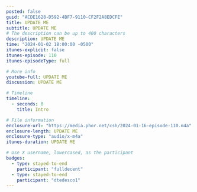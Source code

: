 ```yaml
---
posted: false
guid: "ACDE1628-D592-4BF7-9110-CF2F2A8EDCFE"
title: UPDATE ME
subtitle: UPDATE ME
# The description can be up to 400 characters
description: UPDATE ME 
time: "2024-01-02 18:00:00 -0500"
itunes-explicit: false
itunes-episode: 110
itunes-episodeType: full

# More info
youtube-full: UPDATE ME
discussion: UPDATE ME

# Timeline
timeline:
  - seconds: 0
    title: Intro

# File information
enclosure-url: "https://media.phor.net/csh/2024-01-16-episode-110.m4a"
enclosure-length: UPDATE ME
enclosure-type: "audio/x-m4a"
itunes-duration: UPDATE ME

# Use X username, lowercased, as the participant
badges:
  - type: stayed-to-end
    participant: "fulldecent"
  - type: stayed-to-end
    participant: "dtedesco1"
---
```


<!--end of quick notes-->

